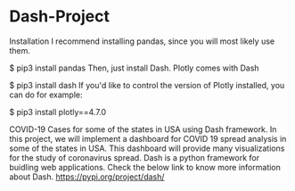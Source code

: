 # Dash-Project

Installation
I recommend installing pandas, since you will most likely use them.

$ pip3 install pandas
Then, just install Dash. Plotly comes with Dash

$ pip3 install dash
If you'd like to control the version of Plotly installed, you can do for example:

$ pip3 install plotly==4.7.0

COVID-19 Cases for some of the states in USA using Dash framework.
In this project, we will implement a dashboard for COVID 19 spread analysis in some of the states in USA. This dashboard will provide many visualizations
for the study of coronavirus spread.
Dash is a python framework for buidling web applications.
Check the below link to know more information about Dash.
 https://pypi.org/project/dash/
